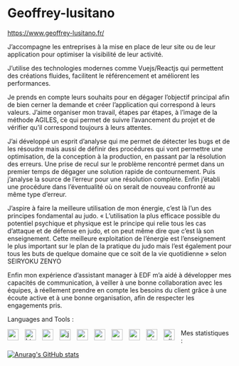 # Geoffrey-lusitano
https://www.geoffrey-lusitano.fr/

J’accompagne les entreprises à la mise en place de leur site ou de leur application pour optimiser la visibilité de leur activité.

J’utilise des technologies modernes comme Vuejs/Reactjs qui permettent des créations fluides, facilitent le référencement et améliorent les performances.

Je prends en compte leurs souhaits pour en dégager l’objectif principal afin de bien cerner la demande et créer l’application qui correspond à leurs valeurs. 
J’aime organiser mon travail, étapes par étapes, à l’image de la méthode AGILES, ce qui permet de suivre l’avancement du projet et de vérifier qu’il correspond toujours à leurs attentes.

J’ai développé un esprit d’analyse qui me permet de détecter les bugs et de les résoudre mais aussi de définir des procédures qui vont permettre une optimisation, de la conception à la production, en passant par la résolution des erreurs. 
Une prise de recul sur le problème rencontré permet dans un premier temps de dégager une solution rapide de contournement. Puis j’analyse la source de l’erreur pour une résolution complète. Enfin j’établi une procédure dans l’éventualité où on serait de nouveau confronté au même type d’erreur. 

J’aspire à faire la meilleure utilisation de mon énergie, c’est là l’un des principes fondamental au judo.
« L’utilisation la plus efficace possible du potentiel psychique et physique est le principe qui relie tous les cas d’attaque et de défense en judo, et on peut même dire que c’est là son enseignement. Cette meilleure exploitation de l’énergie est l’enseignement le plus important sur le plan de la pratique du judo mais l’est également pour tous les buts de quelque domaine que ce soit de la vie quotidienne » selon SEIRYOKU ZENYO

Enfin mon expérience d’assistant manager à EDF m’a aidé à développer mes capacités de communication, à veiller à une bonne collaboration avec les équipes, à réellement prendre en compte les besoins du client grâce à une écoute active et à une bonne organisation, afin de respecter les engagements pris.


Languages and Tools :

<img align="left" alt="vscode" width="25px" style="padding-right:11px" src="https://cdn.jsdelivr.net/gh/devicons/devicon/icons/vscode/vscode-original.svg" />
<img align="left" alt="html5" width="25px" style="padding-right:11px" src="https://cdn.jsdelivr.net/gh/devicons/devicon/icons/html5/html5-original.svg" />
<img align="left" alt="css5" width="25px" style="padding-right:11px" src="https://cdn.jsdelivr.net/gh/devicons/devicon/icons/css3/css3-original.svg" />
<img align="left" alt="javascript" width="25px" style="padding-right:11px" src="https://cdn.jsdelivr.net/gh/devicons/devicon/icons/javascript/javascript-original.svg" />
<img align="left" alt="nodejs" width="25px" style="padding-right:11px" src="https://cdn.jsdelivr.net/gh/devicons/devicon/icons/nodejs/nodejs-original.svg" />
<img align="left" alt="react" width="25px" src="https://cdn.jsdelivr.net/gh/devicons/devicon/icons/react/react-original.svg" style="padding-right:11px"/> 
<img align="left" alt="vuejs" width="25px" style="padding-right:11px" src="https://cdn.jsdelivr.net/gh/devicons/devicon/icons/vuejs/vuejs-original.svg" />
<img align="left" alt="nuxt" width="25px" style="padding-right:11px" src="https://cdn.jsdelivr.net/gh/devicons/devicon/icons/nuxtjs/nuxtjs-original.svg" />
<img align="left" alt="visualstudio" width="25px" style="padding-right:11px" src="https://cdn.jsdelivr.net/gh/devicons/devicon/icons/visualstudio/visualstudio-plain.svg" />
<img align="left" alt="c#" width="25px" style="padding-right:11px" src="https://cdn.jsdelivr.net/gh/devicons/devicon/icons/csharp/csharp-original.svg" />


Mes statistiques :

[![Anurag's GitHub stats](https://github-readme-stats.vercel.app/api?username=Geoffrey-lusitano)](https://github.com/anuraghazra/github-readme-stats)
          
